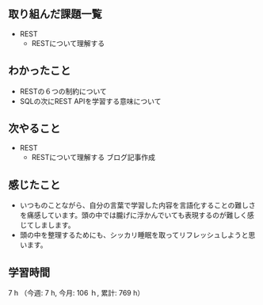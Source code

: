 ## 取り組んだ課題一覧
- REST
    - RESTについて理解する

## わかったこと
- RESTの６つの制約について
- SQLの次にREST APIを学習する意味について
    
## 次やること
- REST
    - RESTについて理解する ブログ記事作成

## 感じたこと
- いつものことながら、自分の言葉で学習した内容を言語化することの難しさを痛感しています。頭の中では朧げに浮かんでいても表現するのが難しく感じてしまします。
- 頭の中を整理するためにも、シッカリ睡眠を取ってリフレッシュしようと思います。            
    
## 学習時間
7 h （今週: 7 h, 今月: 106 ｈ, 累計: 769 h）